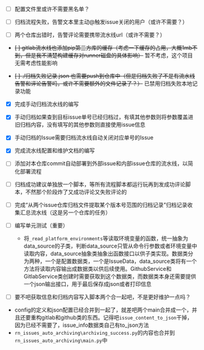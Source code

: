 - [ ] 配置文件里或许不需要黑名单？

- [ ] 归档流程失败，告警文本里主动@触发issue关闭的用户（或许不需要？）

- [ ] 两个仓库出错时，告警评论需要携带流水线url（或许不需要？）

- ~~[ ] gitlab流水线也添加pip第三方库的缓存（考虑一下缓存的占用，大概1mb不到，但是我不清楚构建缓存对runner磁盘的具体影响）~~ 暂不考虑，这个项目无需考虑性能影响

- ~~[ ] ./归档失败记录.json 也需要push到仓库中（但是归档失败了不是有流水线告警和评论告警吗，或许不需要额外的文件记录了？）~~ 已禁用归档失败本地记录功能

- [x] 完成手动归档流水线的编写

- [x] 手动归档如果查到目标issue单号已经归档过，有填其他参数则将参数覆盖进旧归档内容，没有填写的其他参数则直接使用issue信息

- [x] 手动归档的Issue需要归档流水线自动关闭对应单号的Issue

- [x] 完成流水线配置和维护文档的编写

- [ ] 添加对本仓库commit自动部署到外部issue和内部issue仓库的流水线，以简化部署流程

- [ ] 归档成功建议单独放一个脚本，等所有流程脚本都运行玩再到发成功评论脚本，不然那个阶段炸了又成功评论又失败评论的

- [ ] 完成“从两个issue仓库归档文件提取某个版本号范围的归档记录”归档记录收集汇总流水线（这是另一个仓库的任务）

- [ ] 编写单元测试（重要）
    - 将`_read_platform_environments`等读取环境变量的函数，统一抽象为data_source的子类，判断data_source只管从命令行参数或者环境变量中读取内容，data_source抽象类抽象出函数接口以供子类实现。数据类分为两种，一个是配置数据类，一个是IssueData，data_source类将有一个方法将读取内容输出成数据类以供后续使用。GithubService和GitlabService类创建时需要获取到这个数据类，而数据类本身还需要提供一个json输出接口，用于最后保存成json或者打印信息

- [ ] 要不吧获取信息和归档内容写入脚本两个合一起吧，不是更好维护一点吗？
- config的定义和json配置已经合并到一起了，就差吧两个main合并成一个，并且还要重构gitlab和github类的东西。记得吧`issue_content_to_json`干掉，因为已经不需要了，issue_info数据类自己有to_json方法
- `rn_issues_auto_archiving\archiving_success.py`的内容也合并到 `rn_issues_auto_archiving\main.py`中
